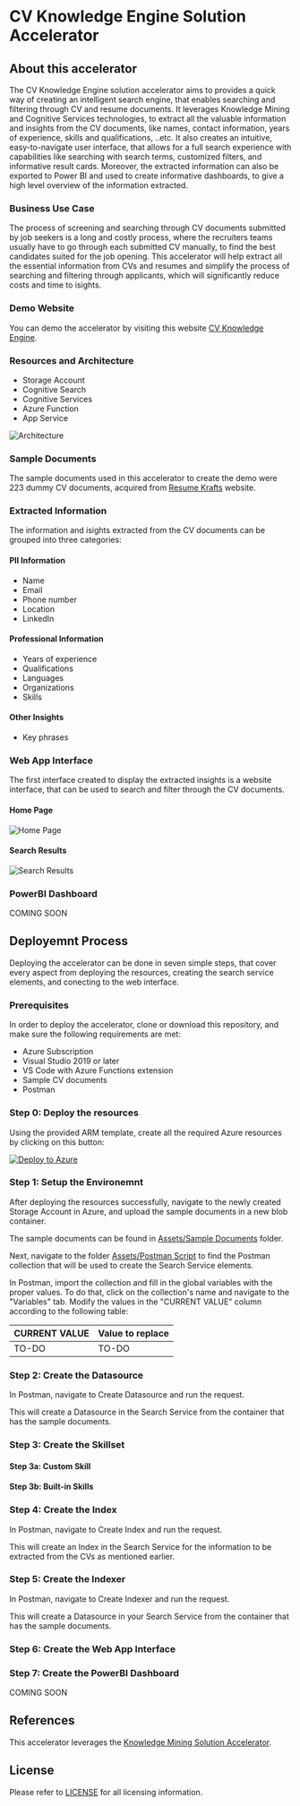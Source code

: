 # CV Knowledge Engine Solution Accelerator

## About this accelerator
The CV Knowledge Engine solution accelerator aims to provides a quick way of creating an intelligent search engine, that enables searching and filtering through CV and resume documents. It leverages Knowledge Mining and Cognitive Services technologies, to extract all the valuable information and insights from the CV documents, like names, contact information, years of experience, skills and qualifications, ..etc. It also creates an intuitive, easy-to-navigate user interface, that allows for a full search experience with capabilities like searching with search terms, customized filters, and informative result cards. Moreover, the extracted information can also be exported to Power BI and used to create informative dashboards, to give a high level overview of the information extracted. 

### Business Use Case 
The process of screening and searching through CV documents submitted by job seekers is a long and costly process, where the recruiters teams usually have to go through each submitted CV manually, to find the best candidates suited for the job opening. This accelerator will help extract all the essential information from CVs and resumes and simplify the process of searching and filtering through applicants, which will significantly reduce costs and time to isights. 

### Demo Website
You can demo the accelerator by visiting this website [CV Knowledge Engine](https://cvknowledgeengine.azurewebsites.net/).

### Resources and Architecture 
- Storage Account 
- Cognitive Search 
- Cognitive Services
- Azure Function 
- App Service

![Architecture](https://user-images.githubusercontent.com/88718044/139073235-eb6b8b2c-3577-405e-b974-82bc951676dc.png)

### Sample Documents 
The sample documents used in this accelerator to create the demo were 223 dummy CV documents, acquired from [Resume Krafts](https://resumekraft.com/resume-examples/) website.

### Extracted Information
The information and isights extracted from the CV documents can be grouped into three categories: 

#### PII Information
- Name 
- Email
- Phone number
- Location 
- LinkedIn 
#### Professional Information
- Years of experience
- Qualifications
- Languages
- Organizations
- Skills 
#### Other Insights
- Key phrases

### Web App Interface
The first interface created to display the extracted insights is a website interface, that can be used to search and filter through the CV documents.

#### Home Page
![Home Page](https://user-images.githubusercontent.com/88718044/139071306-6595000e-a33c-4dca-85eb-ed6c475d66cf.jpeg)

#### Search Results
![Search Results](https://user-images.githubusercontent.com/88718044/139071348-131db6aa-f11b-4857-88b4-cbe61bae5fb6.jpeg)

### PowerBI Dashboard
COMING SOON

## Deployemnt Process
Deploying the accelerator can be done in seven simple steps, that cover every aspect from deploying the resources, creating the search service elements, and conecting to the web interface. 

### Prerequisites
In order to deploy the accelerator, clone or download this repository, and make sure the following requirements are met:
- Azure Subscription 
- Visual Studio 2019 or later
- VS Code with Azure Functions extension
- Sample CV documents
- Postman 

### Step 0: Deploy the resources
Using the provided ARM template, create all the required Azure resources by clicking on this button: 

[![Deploy to Azure](https://aka.ms/deploytoazurebutton)](https://portal.azure.com/#create/Microsoft.Template/uri/https%3A%2F%2Fraw.githubusercontent.com%2FAhmedAlmu%2Fcv-knowledge-engine-accelerator%2Fmain%2FAssets%2FARM%2520Template%2Ftemplate.json)

### Step 1: Setup the Environemnt 
After deploying the resources successfully, navigate to the newly created Storage Account in Azure, and upload the sample documents in a new blob container.

The sample documents can be found in [Assets/Sample Documents](https://github.com/AhmedAlmu/cv-knowledge-engine-accelerator/tree/main/Assets/Sample%20Documents) folder. 

Next, navigate to the folder [Assets/Postman Script](https://github.com/AhmedAlmu/cv-knowledge-engine-accelerator/tree/main/Assets/Postman%20Script) to find the Postman collection that will be used to create the Search Service elements. 

In Postman, import the collection and fill in the global variables with the proper values. To do that, click on the collection's name and navigate to the "Variables" tab. Modify the values in the "CURRENT VALUE" column according to the following table: 

| CURRENT VALUE | Value to replace |
| ------ | ------ |
| TO-DO | TO-DO |

### Step 2: Create the Datasource
In Postman, navigate to Create Datasource and run the request. 

This will create a Datasource in the Search Service from the container that has the sample documents. 

### Step 3: Create the Skillset 
#### Step 3a: Custom Skill

#### Step 3b: Built-in Skills

### Step 4: Create the Index
In Postman, navigate to Create Index and run the request. 

This will create an Index in the Search Service for the information to be extracted from the CVs as mentioned earlier.

### Step 5: Create the Indexer
In Postman, navigate to Create Indexer and run the request. 

This will create a Datasource in your Search Service from the container that has the sample documents.

### Step 6: Create the Web App Interface 

### Step 7: Create the PowerBI Dashboard
COMING SOON

## References 
This accelerator leverages the [Knowledge Mining Solution Accelerator](https://github.com/Azure-Samples/azure-search-knowledge-mining).

## License
Please refer to [LICENSE](https://github.com/AhmedAlmu/cv-knowledge-engine-accelerator/blob/main/LICENSE) for all licensing information.
